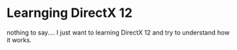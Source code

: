 # Learnging DirectX 12

nothing to say.... I just want to learning DirectX 12 and try to understand how it works.